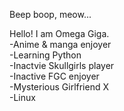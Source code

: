 Beep boop, meow...

Hello!
I am Omega Giga.
<br>-Anime & manga enjoyer
<br>-Learning Python
<br>-Inactvie Skullgirls player
<br>-Inactive FGC enjoyer
<br>-Mysterious Girlfriend X
<br>-Linux

<!---
OmegaGiga/OmegaGiga is a ✨ special ✨ repository because its `README.md` (this file) appears on your GitHub profile.
You can click the Preview link to take a look at your changes.
--->

